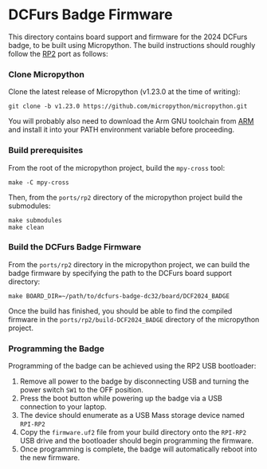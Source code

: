 # DCFurs Badge Firmware

This directory contains board support and firmware for the 2024 DCFurs badge, to
be built using Micropython. The build instructions should roughly follow the
[RP2](https://github.com/micropython/micropython/tree/master/ports/rp2) port as
follows:

### Clone Micropython

Clone the latest release of Micropython (v1.23.0 at the time of writing):

```
git clone -b v1.23.0 https://github.com/micropython/micropython.git
```

You will probably also need to download the Arm GNU toolchain from
[ARM](https://developer.arm.com/downloads/-/arm-gnu-toolchain-downloads) and
install it into your PATH environment variable before proceeding.

### Build prerequisites

From the root of the micropython project, build the `mpy-cross` tool:

```
make -C mpy-cross
```

Then, from the `ports/rp2` directory of the micropython project build the
submodules:

```
make submodules
make clean
```

### Build the DCFurs Badge Firmware

From the `ports/rp2` directory in the micropython project, we can build the
badge firmware by specifying the path to the DCFurs board support directory:

```
make BOARD_DIR=~/path/to/dcfurs-badge-dc32/board/DCF2024_BADGE
```

Once the build has finished, you should be able to find the compiled firmware
in the `ports/rp2/build-DCF2024_BADGE` directory of the micropython project.

### Programming the Badge

Programming of the badge can be achieved using the RP2 USB bootloader:
 1. Remove all power to the badge by disconnecting USB and turning the power
    switch `SW1` to the OFF position.
 2. Press the boot button while powering up the badge via a USB connection
    to your laptop.
 3. The device should enumerate as a USB Mass storage device named `RPI-RP2`
 4. Copy the `firmware.uf2` file from your build directory onto the `RPI-RP2`
    USB drive and the bootloader should begin programming the firmware.
 5. Once programming is complete, the badge will automatically reboot into the
    new firmware.


